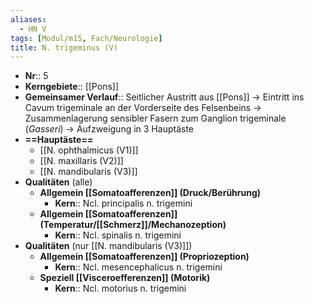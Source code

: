```yaml
---
aliases:
  - HN V
tags: [Modul/m15, Fach/Neurologie]
title: N. trigeminus (V)
---
```

- **Nr**:: 5
- **Kerngebiete**:: [[Pons]]
- **Gemeinsamer Verlauf**:: Seitlicher Austritt aus [[Pons]] → Eintritt ins Cavum trigeminale an der Vorderseite des Felsenbeins → Zusammenlagerung sensibler Fasern zum Ganglion trigeminale (*Gasseri*) → Aufzweigung in 3 Hauptäste
- **==Hauptäste==**
	- [[N. ophthalmicus (V1)]]
	- [[N. maxillaris (V2)]]
	- [[N. mandibularis (V3)]]
- **Qualitäten** (alle)
	- **Allgemein [[Somatoafferenzen]] (Druck/Berührung)**
		- **Kern**:: Ncl. principalis n. trigemini
	- **Allgemein [[Somatoafferenzen]] (Temperatur/[[Schmerz]]/Mechanozeption)**
		- **Kern**:: Ncl. spinalis n. trigemini
- **Qualitäten** (nur [[N. mandibularis (V3)]])
	- **Allgemein [[Somatoafferenzen]] (Propriozeption)**
		- **Kern**:: Ncl. mesencephalicus n. trigemini
	- **Speziell [[Visceroefferenzen]] (Motorik)**
		- **Kern**:: Ncl. motorius n. trigemini